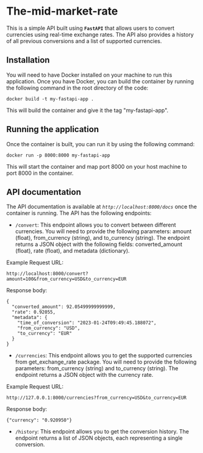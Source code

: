 # The-mid-market-rate
This is a simple API built using **`FastAPI`** that allows users to convert currencies using real-time exchange rates. The API also provides a history of all previous conversions and a list of supported currencies.

## Installation
You will need to have Docker installed on your machine to run this application. Once you have Docker, you can build the container by running the following command in the root directory of the code:

```
docker build -t my-fastapi-app . 
```

This will build the container and give it the tag "my-fastapi-app".
## Running the application
Once the container is built, you can run it by using the following command:

```
docker run -p 8000:8000 my-fastapi-app 
```

This will start the container and map port 8000 on your host machine to port 8000 in the container.
## API documentation
The API documentation is available at _`http://localhost:8000/docs`_ once the container is running. The API has the following endpoints:

* `/convert`: This endpoint allows you to convert between different currencies. You will need to provide the following parameters: amount (float), from_currency (string), and to_currency (string). The endpoint returns a JSON object with the following fields: converted_amount (float), rate (float), and metadata (dictionary).

Example Request URL: 
```
http://localhost:8000/convert?amount=100&from_currency=USD&to_currency=EUR
```

Response body:
```
{
  "converted_amount": 92.05499999999999,
  "rate": 0.92055,
  "metadata": {
    "time_of_conversion": "2023-01-24T09:49:45.188072",
    "from_currency": "USD",
    "to_currency": "EUR"
  }
}
```

* `/currencies`: This endpoint allows you to get the supported currencies from get_exchange_rate package. You will need to provide the following parameters: from_currency (string) and to_currency (string). The endpoint returns a JSON object with the currency rate.

Example Request URL: 
```
http://127.0.0.1:8000/currencies?from_currency=USD&to_currency=EUR
```
Response body:
```
{"currency": "0.920950"}
```

* `/history`: This endpoint allows you to get the conversion history. The endpoint returns a list of JSON objects, each representing a single conversion.

